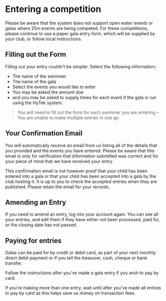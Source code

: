 # Entering a competition

Please be aware that the system does not support open water events or galas where 25m events are being competed. For these competitions, please continue to use a paper gala entry form, which will be supplied by your club, or follow local instructions.

## Filling out the Form

Filling out your entry couldn’t be simpler. Select the following information;

* The name of the swimmer
* The name of the gala
* Select the events you would like to enter
* You may be asked the amount due
* and you may be asked to supply times for each event if the gala is run using the HyTek system.

> You will need to fill out the form for each swimmer you are entering – You are unable to make multiple entries in one go

## Your Confirmation Email

You will automatically receive an email from us listing all of the details that you provided and the events you have entered. Please be aware that this email is only for verification that information submitted was correct and for your piece of mind that we have received your entry.

This confirmation email is not however proof that your child has been entered into a gala or that your child has been accepted into a gala by the club hosting it. It is up to you to check the accepted entries when they are published. Please retain the email for your records.

## Amending an Entry

If you need to amend an entry, log into your account again. You can see all your entries, and edit them if they have either not been processed, paid for, or the closing date has not passed.

## Paying for entries

Galas can be paid for by credit or debit card, as part of your next monthly direct debit payment or if you tell the treasurer, cash, cheque or bank transfer.

Follow the instructions after you’ve made a gala entry if you wish to pay by card.

If you’re making more than one entry, wait until after you’ve made all entries to pay by card as this helps save us money on transaction fees.
